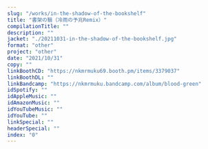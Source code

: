 ```yaml
---
slug: "/works/in-the-shadow-of-the-bookshelf"
title: "書架の翳（冷雨の予兆Remix）"
compilationTitle: ""
description: ""
jacket: "./20211031-in-the-shadow-of-the-bookshelf.jpg"
format: "other"
project: "other"
date: "2021/10/31"
copy: ""
linkBoothCD: "https://nkmrmuku69.booth.pm/items/3379037"
linkBoothDL: ""
linkBandcamp: "https://nkmrmuku.bandcamp.com/album/blood-green"
idSpotify: ""
idAppleMusic: ""
idAmazonMusic: ""
idYouTubeMusic: ""
idYouTube: ""
linkSpecial: ""
headerSpecial: ""
index: "0"
---
```

